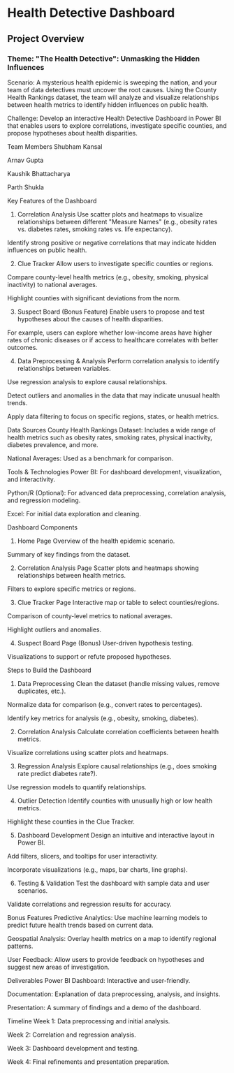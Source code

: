 # Health Detective Dashboard
## Project Overview
### Theme: "The Health Detective": Unmasking the Hidden Influences
Scenario: A mysterious health epidemic is sweeping the nation, and your team of data detectives must uncover the root causes. Using the County Health Rankings dataset, the team will analyze and visualize relationships between health metrics to identify hidden influences on public health.

Challenge: Develop an interactive Health Detective Dashboard in Power BI that enables users to explore correlations, investigate specific counties, and propose hypotheses about health disparities.

Team Members
Shubham Kansal

Arnav Gupta

Kaushik Bhattacharya

Parth Shukla

Key Features of the Dashboard
1. Correlation Analysis
Use scatter plots and heatmaps to visualize relationships between different "Measure Names" (e.g., obesity rates vs. diabetes rates, smoking rates vs. life expectancy).

Identify strong positive or negative correlations that may indicate hidden influences on public health.

2. Clue Tracker
Allow users to investigate specific counties or regions.

Compare county-level health metrics (e.g., obesity, smoking, physical inactivity) to national averages.

Highlight counties with significant deviations from the norm.

3. Suspect Board (Bonus Feature)
Enable users to propose and test hypotheses about the causes of health disparities.

For example, users can explore whether low-income areas have higher rates of chronic diseases or if access to healthcare correlates with better outcomes.

4. Data Preprocessing & Analysis
Perform correlation analysis to identify relationships between variables.

Use regression analysis to explore causal relationships.

Detect outliers and anomalies in the data that may indicate unusual health trends.

Apply data filtering to focus on specific regions, states, or health metrics.

Data Sources
County Health Rankings Dataset: Includes a wide range of health metrics such as obesity rates, smoking rates, physical inactivity, diabetes prevalence, and more.

National Averages: Used as a benchmark for comparison.

Tools & Technologies
Power BI: For dashboard development, visualization, and interactivity.

Python/R (Optional): For advanced data preprocessing, correlation analysis, and regression modeling.

Excel: For initial data exploration and cleaning.

Dashboard Components
1. Home Page
Overview of the health epidemic scenario.

Summary of key findings from the dataset.

2. Correlation Analysis Page
Scatter plots and heatmaps showing relationships between health metrics.

Filters to explore specific metrics or regions.

3. Clue Tracker Page
Interactive map or table to select counties/regions.

Comparison of county-level metrics to national averages.

Highlight outliers and anomalies.

4. Suspect Board Page (Bonus)
User-driven hypothesis testing.

Visualizations to support or refute proposed hypotheses.

Steps to Build the Dashboard
1. Data Preprocessing
Clean the dataset (handle missing values, remove duplicates, etc.).

Normalize data for comparison (e.g., convert rates to percentages).

Identify key metrics for analysis (e.g., obesity, smoking, diabetes).

2. Correlation Analysis
Calculate correlation coefficients between health metrics.

Visualize correlations using scatter plots and heatmaps.

3. Regression Analysis
Explore causal relationships (e.g., does smoking rate predict diabetes rate?).

Use regression models to quantify relationships.

4. Outlier Detection
Identify counties with unusually high or low health metrics.

Highlight these counties in the Clue Tracker.

5. Dashboard Development
Design an intuitive and interactive layout in Power BI.

Add filters, slicers, and tooltips for user interactivity.

Incorporate visualizations (e.g., maps, bar charts, line graphs).

6. Testing & Validation
Test the dashboard with sample data and user scenarios.

Validate correlations and regression results for accuracy.

Bonus Features
Predictive Analytics: Use machine learning models to predict future health trends based on current data.

Geospatial Analysis: Overlay health metrics on a map to identify regional patterns.

User Feedback: Allow users to provide feedback on hypotheses and suggest new areas of investigation.

Deliverables
Power BI Dashboard: Interactive and user-friendly.

Documentation: Explanation of data preprocessing, analysis, and insights.

Presentation: A summary of findings and a demo of the dashboard.

Timeline
Week 1: Data preprocessing and initial analysis.

Week 2: Correlation and regression analysis.

Week 3: Dashboard development and testing.

Week 4: Final refinements and presentation preparation.
